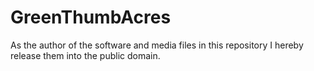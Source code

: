 GreenThumbAcres
===============

As the author of the software and media files in this repository I hereby release them into the public domain.